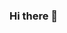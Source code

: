 ### Hi there 👋

<!--
**D-Meesters/D-Meesters** is a ✨ _special_ ✨ repository because its `README.md` (this file) appears on your GitHub profile.

Here are some ideas to get you started:

- 🔭 I’m currently working on [Optix](https://jaapvd.nl/optix)
- 🌱 I’m currently learning C# and batch
- 💬 Ask me about What is [Optix](https://jaapvd.nl/optix)
- 📫 How to reach me: [My Site](https://niboo.ga)
- 😄 Online Know as Niboo
- 😮 Its pronounced with OOOOOOOOOO
- ⚡ Fun fact: My friends call me MOnKe
-->
